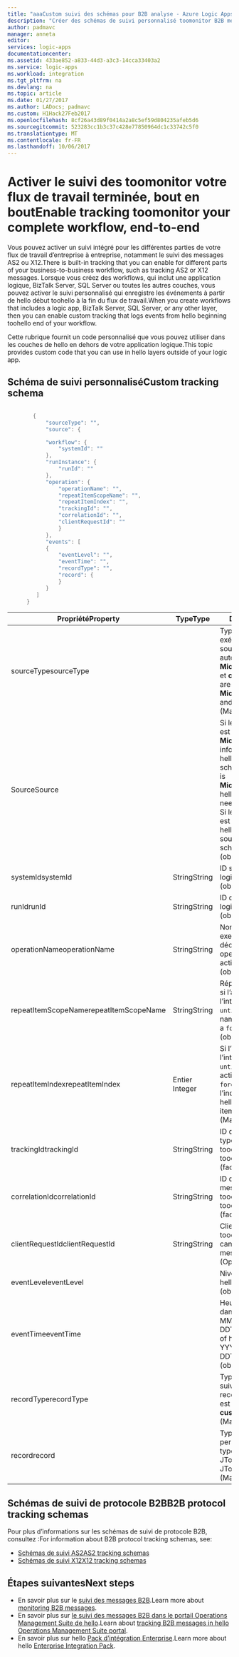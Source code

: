```yaml
---
title: "aaaCustom suivi des schémas pour B2B analyse - Azure Logic Apps | Documents Microsoft"
description: "Créer des schémas de suivi personnalisé toomonitor B2B messages à partir des transactions dans votre compte de l’intégration d’Azure."
author: padmavc
manager: anneta
editor: 
services: logic-apps
documentationcenter: 
ms.assetid: 433ae852-a833-44d3-a3c3-14cca33403a2
ms.service: logic-apps
ms.workload: integration
ms.tgt_pltfrm: na
ms.devlang: na
ms.topic: article
ms.date: 01/27/2017
ms.author: LADocs; padmavc
ms.custom: H1Hack27Feb2017
ms.openlocfilehash: 8cf26a43d89f0414a2a8c5ef59d804235afeb5d6
ms.sourcegitcommit: 523283cc1b3c37c428e77850964dc1c33742c5f0
ms.translationtype: MT
ms.contentlocale: fr-FR
ms.lasthandoff: 10/06/2017
---
```

# <a name="enable-tracking-toomonitor-your-complete-workflow-end-to-end"></a><span data-ttu-id="ae73f-103">Activer le suivi des toomonitor votre flux de travail terminée, bout en bout</span><span class="sxs-lookup"><span data-stu-id="ae73f-103">Enable tracking toomonitor your complete workflow, end-to-end</span></span>
<span data-ttu-id="ae73f-104">Vous pouvez activer un suivi intégré pour les différentes parties de votre flux de travail d’entreprise à entreprise, notamment le suivi des messages AS2 ou X12.</span><span class="sxs-lookup"><span data-stu-id="ae73f-104">There is built-in tracking that you can enable for different parts of your business-to-business workflow, such as tracking AS2 or X12 messages.</span></span> <span data-ttu-id="ae73f-105">Lorsque vous créez des workflows, qui inclut une application logique, BizTalk Server, SQL Server ou toutes les autres couches, vous pouvez activer le suivi personnalisé qui enregistre les événements à partir de hello début toohello à la fin du flux de travail.</span><span class="sxs-lookup"><span data-stu-id="ae73f-105">When you create workflows that includes a logic app, BizTalk Server, SQL Server, or any other layer, then you can enable custom tracking that logs events from hello beginning toohello end of your workflow.</span></span> 

<span data-ttu-id="ae73f-106">Cette rubrique fournit un code personnalisé que vous pouvez utiliser dans les couches de hello en dehors de votre application logique.</span><span class="sxs-lookup"><span data-stu-id="ae73f-106">This topic provides custom code that you can use in hello layers outside of your logic app.</span></span> 

## <a name="custom-tracking-schema"></a><span data-ttu-id="ae73f-107">Schéma de suivi personnalisé</span><span class="sxs-lookup"><span data-stu-id="ae73f-107">Custom tracking schema</span></span>
````java

        {
            "sourceType": "",
            "source": {

            "workflow": {
                "systemId": ""
            },
            "runInstance": {
                "runId": ""
            },
            "operation": {
                "operationName": "",
                "repeatItemScopeName": "",
                "repeatItemIndex": "",
                "trackingId": "",
                "correlationId": "",
                "clientRequestId": ""
                }
            },
            "events": [
            {
                "eventLevel": "",
                "eventTime": "",
                "recordType": "",
                "record": {                
                }
            }
         ]
      }

````

| <span data-ttu-id="ae73f-108">Propriété</span><span class="sxs-lookup"><span data-stu-id="ae73f-108">Property</span></span> | <span data-ttu-id="ae73f-109">Type</span><span class="sxs-lookup"><span data-stu-id="ae73f-109">Type</span></span> | <span data-ttu-id="ae73f-110">Description</span><span class="sxs-lookup"><span data-stu-id="ae73f-110">Description</span></span> |
| --- | --- | --- |
| <span data-ttu-id="ae73f-111">sourceType</span><span class="sxs-lookup"><span data-stu-id="ae73f-111">sourceType</span></span> |   | <span data-ttu-id="ae73f-112">Type de source de hello exécuter.</span><span class="sxs-lookup"><span data-stu-id="ae73f-112">Type of hello run source.</span></span> <span data-ttu-id="ae73f-113">Les valeurs autorisées sont **Microsoft.Logic/workflows** et **custom**.</span><span class="sxs-lookup"><span data-stu-id="ae73f-113">Allowed values are **Microsoft.Logic/workflows** and **custom**.</span></span> <span data-ttu-id="ae73f-114">(obligatoire)</span><span class="sxs-lookup"><span data-stu-id="ae73f-114">(Mandatory)</span></span> |
| <span data-ttu-id="ae73f-115">Source</span><span class="sxs-lookup"><span data-stu-id="ae73f-115">Source</span></span> |   | <span data-ttu-id="ae73f-116">Si le type de source de hello est **Microsoft.Logic/workflows**, informations de source de hello doivent toofollow ce schéma.</span><span class="sxs-lookup"><span data-stu-id="ae73f-116">If hello source type is **Microsoft.Logic/workflows**, hello source information needs toofollow this schema.</span></span> <span data-ttu-id="ae73f-117">Si le type de source de hello est **personnalisé**, schéma de hello est un JToken.</span><span class="sxs-lookup"><span data-stu-id="ae73f-117">If hello source type is **custom**, hello schema is a JToken.</span></span> <span data-ttu-id="ae73f-118">(obligatoire)</span><span class="sxs-lookup"><span data-stu-id="ae73f-118">(Mandatory)</span></span> |
| <span data-ttu-id="ae73f-119">systemId</span><span class="sxs-lookup"><span data-stu-id="ae73f-119">systemId</span></span> | <span data-ttu-id="ae73f-120">String</span><span class="sxs-lookup"><span data-stu-id="ae73f-120">String</span></span> | <span data-ttu-id="ae73f-121">ID système d’application logique.</span><span class="sxs-lookup"><span data-stu-id="ae73f-121">Logic app system ID.</span></span> <span data-ttu-id="ae73f-122">(obligatoire)</span><span class="sxs-lookup"><span data-stu-id="ae73f-122">(Mandatory)</span></span> |
| <span data-ttu-id="ae73f-123">runId</span><span class="sxs-lookup"><span data-stu-id="ae73f-123">runId</span></span> | <span data-ttu-id="ae73f-124">String</span><span class="sxs-lookup"><span data-stu-id="ae73f-124">String</span></span> | <span data-ttu-id="ae73f-125">ID d’exécution d’application logique.</span><span class="sxs-lookup"><span data-stu-id="ae73f-125">Logic app run ID.</span></span> <span data-ttu-id="ae73f-126">(obligatoire)</span><span class="sxs-lookup"><span data-stu-id="ae73f-126">(Mandatory)</span></span> |
| <span data-ttu-id="ae73f-127">operationName</span><span class="sxs-lookup"><span data-stu-id="ae73f-127">operationName</span></span> | <span data-ttu-id="ae73f-128">String</span><span class="sxs-lookup"><span data-stu-id="ae73f-128">String</span></span> | <span data-ttu-id="ae73f-129">Nom de l’opération hello (par exemple, action ou déclencheur).</span><span class="sxs-lookup"><span data-stu-id="ae73f-129">Name of hello operation (for example, action or trigger).</span></span> <span data-ttu-id="ae73f-130">(obligatoire)</span><span class="sxs-lookup"><span data-stu-id="ae73f-130">(Mandatory)</span></span> |
| <span data-ttu-id="ae73f-131">repeatItemScopeName</span><span class="sxs-lookup"><span data-stu-id="ae73f-131">repeatItemScopeName</span></span> | <span data-ttu-id="ae73f-132">String</span><span class="sxs-lookup"><span data-stu-id="ae73f-132">String</span></span> | <span data-ttu-id="ae73f-133">Répétez le nom de l’élément si l’action de hello est à l’intérieur d’un `foreach` / `until` boucle.</span><span class="sxs-lookup"><span data-stu-id="ae73f-133">Repeat item name if hello action is inside a `foreach`/`until` loop.</span></span> <span data-ttu-id="ae73f-134">(obligatoire)</span><span class="sxs-lookup"><span data-stu-id="ae73f-134">(Mandatory)</span></span> |
| <span data-ttu-id="ae73f-135">repeatItemIndex</span><span class="sxs-lookup"><span data-stu-id="ae73f-135">repeatItemIndex</span></span> | <span data-ttu-id="ae73f-136">Entier </span><span class="sxs-lookup"><span data-stu-id="ae73f-136">Integer</span></span> | <span data-ttu-id="ae73f-137">Si l’action de hello est à l’intérieur d’un `foreach` / `until` boucle.</span><span class="sxs-lookup"><span data-stu-id="ae73f-137">Whether hello action is inside a `foreach`/`until` loop.</span></span> <span data-ttu-id="ae73f-138">Indique l’index de l’élément répété hello.</span><span class="sxs-lookup"><span data-stu-id="ae73f-138">Indicates hello repeated item index.</span></span> <span data-ttu-id="ae73f-139">(obligatoire)</span><span class="sxs-lookup"><span data-stu-id="ae73f-139">(Mandatory)</span></span> |
| <span data-ttu-id="ae73f-140">trackingId</span><span class="sxs-lookup"><span data-stu-id="ae73f-140">trackingId</span></span> | <span data-ttu-id="ae73f-141">String</span><span class="sxs-lookup"><span data-stu-id="ae73f-141">String</span></span> | <span data-ttu-id="ae73f-142">ID de suivi de messages de type hello toocorrelate.</span><span class="sxs-lookup"><span data-stu-id="ae73f-142">Tracking ID, toocorrelate hello messages.</span></span> <span data-ttu-id="ae73f-143">(facultatif)</span><span class="sxs-lookup"><span data-stu-id="ae73f-143">(Optional)</span></span> |
| <span data-ttu-id="ae73f-144">correlationId</span><span class="sxs-lookup"><span data-stu-id="ae73f-144">correlationId</span></span> | <span data-ttu-id="ae73f-145">String</span><span class="sxs-lookup"><span data-stu-id="ae73f-145">String</span></span> | <span data-ttu-id="ae73f-146">ID de corrélation de messages de type hello toocorrelate.</span><span class="sxs-lookup"><span data-stu-id="ae73f-146">Correlation ID, toocorrelate hello messages.</span></span> <span data-ttu-id="ae73f-147">(facultatif)</span><span class="sxs-lookup"><span data-stu-id="ae73f-147">(Optional)</span></span> |
| <span data-ttu-id="ae73f-148">clientRequestId</span><span class="sxs-lookup"><span data-stu-id="ae73f-148">clientRequestId</span></span> | <span data-ttu-id="ae73f-149">String</span><span class="sxs-lookup"><span data-stu-id="ae73f-149">String</span></span> | <span data-ttu-id="ae73f-150">Client peut remplir toocorrelate messages.</span><span class="sxs-lookup"><span data-stu-id="ae73f-150">Client can populate it toocorrelate messages.</span></span> <span data-ttu-id="ae73f-151">(facultatif)</span><span class="sxs-lookup"><span data-stu-id="ae73f-151">(Optional)</span></span> |
| <span data-ttu-id="ae73f-152">eventLevel</span><span class="sxs-lookup"><span data-stu-id="ae73f-152">eventLevel</span></span> |   | <span data-ttu-id="ae73f-153">Niveau d’événement de hello.</span><span class="sxs-lookup"><span data-stu-id="ae73f-153">Level of hello event.</span></span> <span data-ttu-id="ae73f-154">(obligatoire)</span><span class="sxs-lookup"><span data-stu-id="ae73f-154">(Mandatory)</span></span> |
| <span data-ttu-id="ae73f-155">eventTime</span><span class="sxs-lookup"><span data-stu-id="ae73f-155">eventTime</span></span> |   | <span data-ttu-id="ae73f-156">Heure de l’événement hello, dans le format UTC AAAA-MM-DDTHH:MM:SS.00000Z.</span><span class="sxs-lookup"><span data-stu-id="ae73f-156">Time of hello event, in UTC format YYYY-MM-DDTHH:MM:SS.00000Z.</span></span> <span data-ttu-id="ae73f-157">(obligatoire)</span><span class="sxs-lookup"><span data-stu-id="ae73f-157">(Mandatory)</span></span> |
| <span data-ttu-id="ae73f-158">recordType</span><span class="sxs-lookup"><span data-stu-id="ae73f-158">recordType</span></span> |   | <span data-ttu-id="ae73f-159">Type d’enregistrement de suivi hello.</span><span class="sxs-lookup"><span data-stu-id="ae73f-159">Type of hello track record.</span></span> <span data-ttu-id="ae73f-160">La valeur autorisée est **Custom**.</span><span class="sxs-lookup"><span data-stu-id="ae73f-160">Allowed value is **custom**.</span></span> <span data-ttu-id="ae73f-161">(obligatoire)</span><span class="sxs-lookup"><span data-stu-id="ae73f-161">(Mandatory)</span></span> |
| <span data-ttu-id="ae73f-162">record</span><span class="sxs-lookup"><span data-stu-id="ae73f-162">record</span></span> |   | <span data-ttu-id="ae73f-163">Type d'enregistrement personnalisé.</span><span class="sxs-lookup"><span data-stu-id="ae73f-163">Custom record type.</span></span> <span data-ttu-id="ae73f-164">Le format autorisé est JToken.</span><span class="sxs-lookup"><span data-stu-id="ae73f-164">Allowed format is JToken.</span></span> <span data-ttu-id="ae73f-165">(obligatoire)</span><span class="sxs-lookup"><span data-stu-id="ae73f-165">(Mandatory)</span></span> |

## <a name="b2b-protocol-tracking-schemas"></a><span data-ttu-id="ae73f-166">Schémas de suivi de protocole B2B</span><span class="sxs-lookup"><span data-stu-id="ae73f-166">B2B protocol tracking schemas</span></span>
<span data-ttu-id="ae73f-167">Pour plus d’informations sur les schémas de suivi de protocole B2B, consultez :</span><span class="sxs-lookup"><span data-stu-id="ae73f-167">For information about B2B protocol tracking schemas, see:</span></span>
* [<span data-ttu-id="ae73f-168">Schémas de suivi AS2</span><span class="sxs-lookup"><span data-stu-id="ae73f-168">AS2 tracking schemas</span></span>](../logic-apps/logic-apps-track-integration-account-as2-tracking-schemas.md)   
* [<span data-ttu-id="ae73f-169">Schémas de suivi X12</span><span class="sxs-lookup"><span data-stu-id="ae73f-169">X12 tracking schemas</span></span>](logic-apps-track-integration-account-x12-tracking-schema.md)

## <a name="next-steps"></a><span data-ttu-id="ae73f-170">Étapes suivantes</span><span class="sxs-lookup"><span data-stu-id="ae73f-170">Next steps</span></span>
* <span data-ttu-id="ae73f-171">En savoir plus sur le [suivi des messages B2B](logic-apps-monitor-b2b-message.md).</span><span class="sxs-lookup"><span data-stu-id="ae73f-171">Learn more about [monitoring B2B messages](logic-apps-monitor-b2b-message.md).</span></span>   
* <span data-ttu-id="ae73f-172">En savoir plus sur [le suivi des messages B2B dans le portail Operations Management Suite de hello](../logic-apps/logic-apps-track-b2b-messages-omsportal.md).</span><span class="sxs-lookup"><span data-stu-id="ae73f-172">Learn about [tracking B2B messages in hello Operations Management Suite portal](../logic-apps/logic-apps-track-b2b-messages-omsportal.md).</span></span>
* <span data-ttu-id="ae73f-173">En savoir plus sur hello [Pack d’intégration Enterprise](../logic-apps/logic-apps-enterprise-integration-overview.md).</span><span class="sxs-lookup"><span data-stu-id="ae73f-173">Learn more about hello [Enterprise Integration Pack](../logic-apps/logic-apps-enterprise-integration-overview.md).</span></span>
